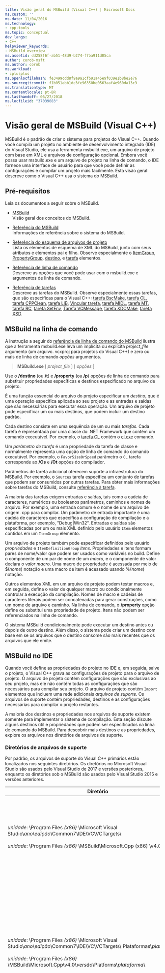 ```yaml
---
title: Visão geral do MSBuild (Visual C++) | Microsoft Docs
ms.custom: ''
ms.date: 11/04/2016
ms.technology:
- cpp-tools
ms.topic: conceptual
dev_langs:
- C++
helpviewer_keywords:
- MSBuild overview
ms.assetid: dd258f6f-ab51-48d9-b274-f7ba911d05ca
author: corob-msft
ms.author: corob
ms.workload:
- cplusplus
ms.openlocfilehash: fe3499cdd8f9a9a1cfb91a45e9f039e1b8be2e76
ms.sourcegitcommit: f1b051abb1de3fe96350be0563aaf4e960da13c3
ms.translationtype: MT
ms.contentlocale: pt-BR
ms.lasthandoff: 06/27/2018
ms.locfileid: "37039083"
---
```

# <a name="msbuild-visual-c-overview"></a>Visão geral de MSBuild (Visual C++)  
  
MSBuild é o padrão de criar o sistema para projetos do Visual C++. Quando você compila um projeto no ambiente de desenvolvimento integrado (IDE) do Visual Studio, ele usa a ferramenta msbuild.exe, um arquivo de projeto com base em XML e arquivos de configuração opcional. Embora você possa usar msbuild.exe e um arquivo de projeto na linha de comando, o IDE fornece uma interface de usuário para que você pode definir as configurações e compilar um projeto mais facilmente. Esta visão geral descreve como o Visual C++ usa o sistema do MSBuild.  
  
## <a name="prerequisites"></a>Pré-requisitos  
  
Leia os documentos a seguir sobre o MSBuild.  
  
- [MSBuild](/visualstudio/msbuild/msbuild)  
 Visão geral dos conceitos do MSBuild.  
  
- [Referência do MSBuild](/visualstudio/msbuild/msbuild-reference)  
 Informações de referência sobre o sistema do MSBuild.  
  
- [Referência do esquema de arquivos de projeto](/visualstudio/msbuild/msbuild-project-file-schema-reference)  
 Lista os elementos de esquema de XML do MSBuild, junto com seus atributos e elementos pai e filho. Observe especialmente o [ItemGroup](/visualstudio/msbuild/itemgroup-element-msbuild), [PropertyGroup](/visualstudio/msbuild/propertygroup-element-msbuild), [destino](/visualstudio/msbuild/target-element-msbuild), e [tarefa](/visualstudio/msbuild/task-element-msbuild) elementos.  
  
- [Referência de linha de comando](/visualstudio/msbuild/msbuild-command-line-reference)  
 Descreve as opções que você pode usar com o msbuild.exe e argumentos de linha de comando.  
  
- [Referência de tarefas](/visualstudio/msbuild/msbuild-task-reference)  
 Descreve as tarefas do MSBuild. Observe especialmente essas tarefas, que são específicas para o Visual C++: [tarefa BscMake](/visualstudio/msbuild/bscmake-task), [tarefa CL](/visualstudio/msbuild/cl-task), [tarefa CPPClean](/visualstudio/msbuild/cppclean-task), [tarefa LIB](/visualstudio/msbuild/lib-task), [Vincular tarefa](/visualstudio/msbuild/link-task), [tarefa MIDL](/visualstudio/msbuild/midl-task), [tarefa MT](/visualstudio/msbuild/mt-task), [tarefa RC](/visualstudio/msbuild/rc-task), [tarefa SetEnv](/visualstudio/msbuild/setenv-task), [ Tarefa VCMessage](/visualstudio/msbuild/vcmessage-task), [tarefa XDCMake](/visualstudio/msbuild/xdcmake-task), [tarefa XSD](/visualstudio/msbuild/xsd-task).  
  
## <a name="msbuild-on-the-command-line"></a>MSBuild na linha de comando  
  
A instrução a seguir do [referência de linha de comando do MSBuild](/visualstudio/msbuild/msbuild-command-line-reference) ilustra que a ferramenta msbuild.exe leva um implícita ou explícita *project_file* argumento (um arquivo. vcxproj para projetos do Visual C++) e zero ou mais de linha de comando *opções* argumentos.  
  
> **MSBuild.exe** [ *project_file* ] [ *opções* ]  
  
Use o **/destino** (ou **/t**) e **/property** (ou **/p**) opções de linha de comando para substituir propriedades específicas e destinos especificado no arquivo de projeto.  
  
É uma função essencial do arquivo do projeto especificar um *destino*, que é uma operação específica aplicada ao seu projeto e as entradas e saídas que são necessárias para executar essa operação. Um arquivo de projeto pode especificar um ou mais destinos, que podem incluir um destino padrão.  
  
Cada destino consiste em uma sequência de um ou mais *tarefas*. Cada tarefa é representada por uma classe do .NET Framework que contém um comando executável. Por exemplo, o [tarefa CL](/visualstudio/msbuild/cl-task) contém o [cl.exe](../build/reference/compiling-a-c-cpp-program.md) comando.  
  
Um *parâmetro de tarefa* é uma propriedade da tarefa de classe e normalmente representa uma opção de linha de comando do comando executável. Por exemplo, o `FavorSizeOrSpeed` parâmetro o `CL` tarefa corresponde ao **/Os** e **/Ot** opções do compilador.  
  
Parâmetros de tarefa adicional oferecem suporte a infraestrutura do MSBuild. Por exemplo, o `Sources` tarefa especifica um conjunto de tarefas que podem ser consumidos por outras tarefas. Para obter mais informações sobre tarefas do MSBuild, consulte [referência à tarefa](/visualstudio/msbuild/msbuild-task-reference).  
  
A maioria das tarefas exigem entradas e saídas, tais como a cadeia de caracteres, numéricos ou booleanos parâmetros, caminhos e nomes de arquivo. Por exemplo, uma entrada comum é o nome de um arquivo de origem. cpp para compilar. Um parâmetro de entrada importante é uma cadeia de caracteres que especifica a configuração de compilação e a plataforma, por exemplo, "Debug\|Win32". Entradas e saídas são especificadas por um ou mais XML definido pelo usuário `Item` elementos contidos em um `ItemGroup` elemento.  
  
Um arquivo de projeto também pode especificar definidos pelo usuário *propriedades* e `ItemDefinitionGroup` *itens*. Propriedades e itens formam pares de nome/valor que podem ser usados como variáveis no build. Define o componente de um par de nome de um *macro*, e o componente de valor declara o *valor macro*. Uma macro de propriedade é acessada por meio de $(*nome*) notação e uma macro de item é acessado usando %(*nome*) notação.  
  
Outros elementos XML em um arquivo de projeto podem testar macros e, em seguida, defina o valor de qualquer macro ou condicionalmente controlar a execução da compilação. Nomes de macro e cadeias de caracteres literais podem ser concatenadas para gerar construções, como um nome de arquivo e caminho. Na linha de comando, o **/property** opção define ou substitui uma propriedade de projeto. Itens não podem ser referenciados na linha de comando.  
  
O sistema MSBuild condicionalmente pode executar um destino antes ou depois de outro destino. Além disso, o sistema pode criar um destino com base em se os arquivos que o destino consome são mais recentes que os arquivos que ele emite.  
  
## <a name="msbuild-in-the-ide"></a>MSBuild no IDE  
  
Quando você define as propriedades do projeto no IDE e, em seguida, salve o projeto, o Visual C++ grava as configurações de projeto para o arquivo de projeto. O arquivo de projeto contém configurações que são exclusivas ao seu projeto, mas ele não contém todas as configurações que são necessários para compilar seu projeto. O arquivo de projeto contém `Import` elementos que incluem uma rede adicionais *arquivos de suporte.* Os arquivos de suporte contém propriedades, destinos e as configurações necessárias para compilar o projeto restantes.  
  
A maioria dos destinos e propriedades nos arquivos de suporte existem somente para implementar o sistema de compilação. Esta seção discute alguns destinos útil e propriedades que podem ser especificados na linha de comando do MSBuild. Para descobrir mais destinos e as propriedades, explore os arquivos nos diretórios de arquivos de suporte.  
  
### <a name="support-file-directories"></a>Diretórios de arquivos de suporte  
  
Por padrão, os arquivos de suporte do Visual C++ primários estão localizados nos seguintes diretórios. Os diretórios no Microsoft Visual Studio são usados pelo Visual Studio de 2017 e versões posteriores, enquanto os diretórios sob o MSBuild são usados pelo Visual Studio 2015 e versões anteriores.  
  
|Diretório|Descrição|  
|---------------|-----------------|  
|*unidade*: \Program Files *(x86)* \Microsoft Visual Studio\\*ano*\\*edição*\Common7\IDE\VC\VCTargets\ <br /><br />*unidade*: \Program Files *(x86)* \MSBuild\Microsoft.Cpp (x86) \v4.0\\*versão*\ |Contém os arquivos de destino principal (. targets) e arquivos de propriedade (.props) que são usados pelos destinos. Por padrão, a macro $(VCTargetsPath) faz referência a esse diretório.|  
|*unidade*: \Program Files *(x86)* \Microsoft Visual Studio\\*ano*\\*edição*\Common7\IDE\VC\VCTargets\ Plataformas\\*plataforma*\ <br /><br />*unidade*: \Program Files *(x86)* \MSBuild\Microsoft.Cpp\v4.0\\*versão*\Platforms\\*plataforma*\ |Contém os arquivos de destino e a propriedade específica de plataforma que substituem os destinos e as propriedades na sua pasta pai. Este diretório contém também uma DLL que define as tarefas que são usadas por destinos neste diretório.<br /><br /> O *plataforma* espaço reservado representa o ARM, Win32 ou x64 subdiretório.|  
|*unidade*: \Program Files *(x86)* \Microsoft Visual Studio\\*ano*\\*edição*\Common7\IDE\VC\VCTargets\ Plataformas\\*plataforma*\PlatformToolsets\\*conjunto de ferramentas*\ <br /><br />*unidade*: \Program Files *(x86)* \MSBuild\Microsoft.Cpp\v4.0\\*versão*\Platforms\\*plataforma*\ PlatformToolsets\\*conjunto de ferramentas*\ <br /><br />*unidade*: \Program Files *(x86)* \MSBuild\Microsoft.Cpp\v4.0\Platforms\\*plataforma*\PlatformToolsets\\*conjunto de ferramentas*\ |Contém os diretórios que permitem a compilação gerar aplicativos Visual C++ usando especificado *toolset*.<br /><br /> O *ano* e *edição* espaços reservados são usados pelo Visual Studio de 2017 e edições posteriores. O *versão* espaço reservado é V110 para Visual Studio 2012, V120 para Visual Studio 2013 ou V140 para Visual Studio 2015. O *plataforma* espaço reservado representa o ARM, Win32 ou x64 subdiretório. O *toolset* espaço reservado representa o subdiretório do conjunto de ferramentas, por exemplo, v140 para a criação de aplicativos do Windows usando o conjunto de ferramentas do Visual Studio 2015, v120_xp para criar para o Windows XP usando o conjunto de ferramentas do Visual Studio 2013 ou v110_wp80 para Crie aplicativos do Windows Phone 8.0, usando o conjunto de ferramentas do Visual Studio 2012.<br /><br />O caminho que contém os diretórios que permitem a compilação gerar aplicativos Visual C++ 2008 ou Visual C++ 2010 não inclui o *versão*e o *plataforma* espaço reservado representa o Itanium, Win32 ou x64 subdiretório. O *toolset* espaço reservado representa o subdiretório v90 ou v100 do conjunto de ferramentas.|  
  
### <a name="support-files"></a>Arquivos de suporte  
  
Os diretórios de arquivos de suporte contém arquivos com essas extensões:  
  
|Extensão|Descrição|  
|---------------|-----------------|  
|. targets|Contém `Target` elementos XML que especificam as tarefas que são executadas pelo destino. Também pode conter `PropertyGroup`, `ItemGroup`, `ItemDefinitionGroup`, definidas pelo usuário `Item` elementos que são usados para atribuir os arquivos e as opções de linha de comando para os parâmetros da tarefa.<br /><br /> Para obter mais informações, consulte [elemento Target (MSBuild)](/visualstudio/msbuild/target-element-msbuild).|  
|.Props|Contém `Property Group` e definidas pelo usuário `Property` elementos XML que especificam as configurações de arquivo e parâmetros que são usadas durante uma compilação.<br /><br /> Também pode conter `ItemDefinitionGroup` e definidas pelo usuário `Item` elementos XML que especificar configurações adicionais. Itens definidos em um grupo de definição do item se parecem com propriedades, mas não podem ser acessados a partir da linha de comando. Arquivos de projeto do Visual C++ usa com frequência itens em vez de propriedades para representar as configurações.<br /><br /> Para obter mais informações, consulte [elemento ItemGroup (MSBuild)](/visualstudio/msbuild/itemgroup-element-msbuild), [elemento ItemDefinitionGroup (MSBuild)](/visualstudio/msbuild/itemdefinitiongroup-element-msbuild), e [elemento Item (MSBuild)](/visualstudio/msbuild/item-element-msbuild).|  
|. XML|Contém elementos XML que declarar e inicializar os elementos de interface de usuário do IDE como folhas de propriedades e páginas de propriedade e os controles de caixa de lista e caixa de texto.<br /><br /> Os arquivos. XML diretamente suportam o IDE não MSBuild. No entanto, os valores das propriedades IDE são atribuídos para criar propriedades e itens.<br /><br /> A maioria dos arquivos. XML estão em um subdiretório específico de localidade. Por exemplo, os arquivos para a região do inglês-EUA estão em $(VCTargetsPath) \1033\\.|  
  
## <a name="user-targets-and-properties"></a>Propriedades e os destinos de usuário  
  
Para usar o MSBuild com mais eficiência na linha de comando, é útil para saber quais propriedades e os destinos são úteis e relevantes. A maioria das propriedades e destinos ajudam a implementar o sistema de compilação do Visual C++ e, consequentemente, não são relevantes para o usuário. Esta seção descreve algumas propriedades vale a pena orientado ao usuário e destinos.  

### <a name="platformtoolset-property"></a>Propriedade PlatformToolset  
  
O `PlatformToolset` propriedade determina qual conjunto de ferramentas do Visual C++ é usado na compilação. Por padrão, o conjunto de ferramentas atual é usado. Quando essa propriedade for definida, o valor da propriedade é concatenado com cadeias de caracteres literal para formar o caminho de um diretório que contém os arquivos de propriedade e de destino que são necessários para compilar um projeto para uma plataforma específica. O conjunto de ferramentas de plataforma deve ser instalado para criar usando essa versão do conjunto de ferramentas de plataforma.  
  
Por exemplo, definir a `PlatformToolset` propriedade `v140` usar ferramentas do Visual C++ 2015 e bibliotecas para criar seu aplicativo:  
  
`msbuild myProject.vcxproj /p:PlatformToolset=v140`  
  
### <a name="preferredtoolarchitecture-property"></a>Propriedade PreferredToolArchitecture  
  
O `PreferredToolArchitecture` propriedade determina se o compilador de 32 bits ou 64 bits e as ferramentas são usadas na compilação. Essa propriedade não afeta a configuração ou a arquitetura da plataforma de saída. Por padrão, o MSBuild usa x86 versão do compilador e ferramentas se essa propriedade não está definida.  
  
Por exemplo, definir a `PreferredToolArchitecture` propriedade `x64` para usar o compilador de 64 bits e as ferramentas para criar seu aplicativo:  
  
`msbuild myProject.vcxproj /p:PreferredToolArchitecture=x64`  
  
### <a name="useenv-property"></a>Propriedade UseEnv  
  
Por padrão, as configurações específicas de plataforma para o projeto atual substituem as variáveis de ambiente PATH, INCLUDE, LIB, LIBPATH, configuração e plataforma. Definir o `UseEnv` propriedade `true` para garantir que as variáveis de ambiente não são substituídas.  
  
`msbuild myProject.vcxproj /p:UseEnv=true`  
  
### <a name="targets"></a>Destinos  
  
Há centenas de destinos em arquivos de suporte do Visual C++. No entanto, a maioria são destinos orientado pelo sistema que o usuário pode ignorar. A maioria dos destinos de sistema são precedidos por um sublinhado (_) ou tem um nome que começa com "PrepareFor", "Computação", "Antes", "Depois", "Pre" ou "Post".  
  
A tabela a seguir lista vários destinos útil orientado ao usuário.  
  
|Destino|Descrição|  
|------------|-----------------|  
|BscMake|Executa a ferramenta de manutenção informações Microsoft procurar utilitário bscmake.exe.|  
|Build|Compila o projeto.<br /><br /> Este é o destino padrão para um projeto.|  
|ClCompile|Executa a ferramenta do compilador Visual C++, cl.exe.|  
|Limpar|Criar arquivos de exclusões temporárias e intermediárias.|  
|Lib|Executa a ferramenta Gerenciador de biblioteca da Microsoft de 32 bits, lib.exe.|  
|Link|Executa a ferramenta de vinculador do Visual C++, link.exe.|  
|ManifestResourceCompile|Extrai uma lista de recursos de um manifesto e, em seguida, executa a ferramenta do compilador de recurso do Microsoft Windows, rc.exe.|  
|MIDL|Executa a ferramenta do compilador de linguagem de definição de Interface da Microsoft (MIDL), midl.exe.|  
|Recriar|Limpa e compila seu projeto.|  
|ResourceCompile|Executa a ferramenta do compilador de recurso do Microsoft Windows, rc.exe.|  
|XdcMake|Executa a ferramenta de documentação XML, xdcmake.exe.|  
|XSD|Executa a ferramenta de definição de esquema XML, xsd.exe. *Consulte a observação abaixo.*|  

> [!NOTE] 
> No Visual Studio de 2017, o suporte para o projeto C++ **xsd** arquivos foi preterido. Você ainda pode usar **Microsoft.VisualC.CppCodeProvider** adicionando **CppCodeProvider.dll** manualmente para o GAC.
  
## <a name="see-also"></a>Consulte também  
  
[MSBuild (Visual C++)](../build/msbuild-visual-cpp.md)
